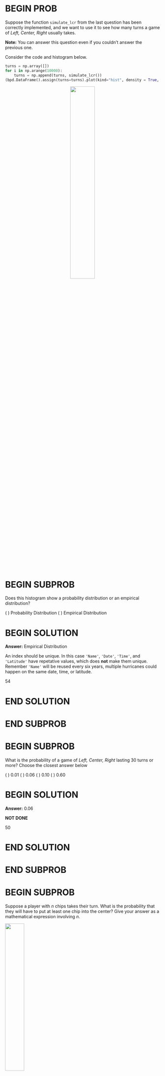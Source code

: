 # BEGIN PROB
Suppose the function `simulate_lcr` from the last question has been correctly implemented, and we want to use it to see how many turns a game of *Left, Center, Right* usually takes.

**Note:** You can answer this question even if you couldn’t answer the previous one.

Consider the code and histogram below.

```py
turns = np.array([])
for i in np.arange(10000):
    turns = np.append(turns, simulate_lcr())
(bpd.DataFrame().assign(turns=turns).plot(kind="hist", density = True, ec="w", bins = np.arange(0, 66, 6)))
```

<center><img src='../assets/images/wi23-final/hist.jpg' width=40%></center>

# BEGIN SUBPROB
Does this histogram show a probability distribution or an empirical distribution?

( ) Probability Distribution
( ) Empirical Distribution

# BEGIN SOLUTION

**Answer:** Empirical Distribution

An index should be unique. In this case `'Name'`, `'Date'`, `'Time'`, and `'Latitude'` have repetative values, which does **not** make them unique. Remember `'Name'` will be reused every six years, multiple hurricanes could happen on the same date, time, or latitude.

<average>54</average>

# END SOLUTION

# END SUBPROB

# BEGIN SUBPROB
What is the probability of a game of *Left, Center, Right* lasting 30 turns or more?
Choose the closest answer below

( ) 0.01
( ) 0.06
( ) 0.10
( ) 0.60

# BEGIN SOLUTION

**Answer:** 0.06

**NOT DONE**

<average>50</average>

# END SOLUTION

# END SUBPROB

# BEGIN SUBPROB
Suppose a player with *n* chips takes their turn. What is the probability that they will have to put at least one chip into the center? Give your answer as a mathematical expression involving *n*.

<left><img src='../assets/images/wi23-final/solution_box.jpg' width=35%></left>

# BEGIN SOLUTION

**Answer:** $1 - (\frac{5}{6})$<sup>n</sup>

Recall that the die used to play this game has six sides: L, C, R, Dot, Dot, Dot. The chance of getting C is $\frac{1}{6}$. So we can take the compliment of that to get $\frac{5}{6}$, which is the probability of not putting at least one chip into the center and then doing ($\frac{5}{6}$)<sup>n</sup>. Once again we must use the complement rule as to convert it back to the probability of putting at least one chip into the center. This gives us the answer: $1 - (\frac{5}{6})$<sup>n</sup>

<average>56</average>

# END SOLUTION

# END SUBPROB

# BEGIN SUBPROB
Suppose a player with *n* chips takes their turn. What is the probability that they will end their turn with *n* chips? Give your answer as a mathematical expression involving
*n*.

<left><img src='../assets/images/wi23-final/solution_box.jpg' width=35%></left>

# BEGIN SOLUTION

**Answer:** $(\frac{1}{2})$<sup>n</sup>

**NOT DONE**

<average>69</average>

# END SOLUTION

# END SUBPROB

# END PROB

